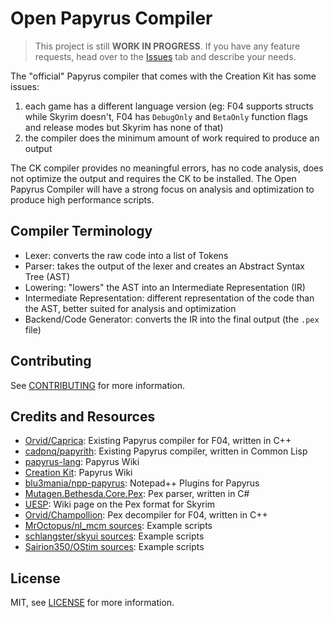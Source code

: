 # Open Papyrus Compiler

> This project is still **WORK IN PROGRESS**. If you have any feature requests, head over to the [Issues](https://github.com/erri120/papyrus-compiler) tab and describe your needs.

The "official" Papyrus compiler that comes with the Creation Kit has some issues:

1) each game has a different language version (eg: F04 supports structs while Skyrim doesn't, F04 has `DebugOnly` and `BetaOnly` function flags and release modes but Skyrim has none of that)
2) the compiler does the minimum amount of work required to produce an output 

The CK compiler provides no meaningful errors, has no code analysis, does not optimize the output and requires the CK to be installed. The Open Papyrus Compiler will have a strong focus on analysis and optimization to produce high performance scripts.

## Compiler Terminology

- Lexer: converts the raw code into a list of Tokens
- Parser: takes the output of the lexer and creates an Abstract Syntax Tree (AST)
- Lowering: "lowers" the AST into an Intermediate Representation (IR)
- Intermediate Representation: different representation of the code than the AST, better suited for analysis and optimization
- Backend/Code Generator: converts the IR into the final output (the `.pex` file)

## Contributing

See [CONTRIBUTING](CONTRIBUTING.md) for more information.

## Credits and Resources

- [Orvid/Caprica](https://github.com/Orvid/Caprica): Existing Papyrus compiler for F04, written in C++
- [cadpnq/papyrith](https://github.com/cadpnq/papyrith): Existing Papyrus compiler, written in Common Lisp
- [papyrus-lang](https://github.com/joelday/papyrus-lang/wiki/Papyrus): Papyrus Wiki
- [Creation Kit](https://www.creationkit.com/index.php?title=Category:Papyrus): Papyrus Wiki
- [blu3mania/npp-papyrus](https://github.com/blu3mania/npp-papyrus): Notepad++ Plugins for Papyrus
- [Mutagen.Bethesda.Core.Pex](https://github.com/Mutagen-Modding/Mutagen/tree/dev/Mutagen.Bethesda.Core/Pex): Pex parser, written in C#
- [UESP](https://en.uesp.net/wiki/Skyrim_Mod:Compiled_Script_File_Format): Wiki page on the Pex format for Skyrim
- [Orvid/Champollion](https://github.com/Orvid/Champollion): Pex decompiler for F04, written in C++
- [MrOctopus/nl_mcm sources](https://github.com/MrOctopus/nl_mcm/tree/main/main/source): Example scripts
- [schlangster/skyui sources](https://github.com/schlangster/skyui/tree/master/dist/Data/Scripts/Source): Example scripts
- [Sairion350/OStim sources](https://github.com/Sairion350/OStim/tree/main/Scripts/Source): Example scripts

## License

MIT, see [LICENSE](LICENSE) for more information.
